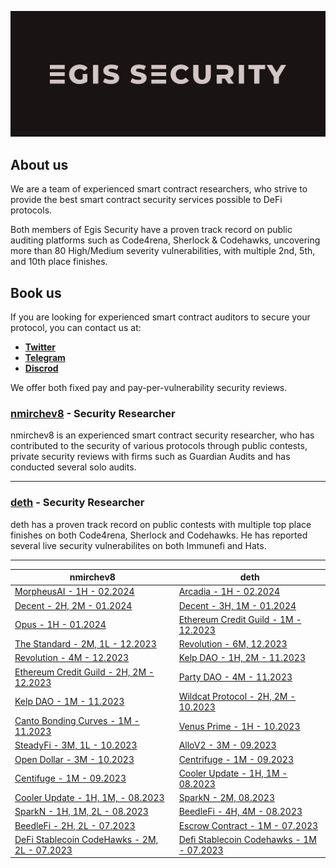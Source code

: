 
<p align="center">
    <img src="egis_sec_banner.png" alt="Egis Security Banner">
</p>

## About us

We are a team of experienced smart contract researchers, who strive to provide the best smart contract security services possible to DeFi protocols.

Both members of Egis Security have a proven track record on public auditing platforms such as Code4rena, Sherlock & Codehawks, uncovering more than 80 High/Medium severity vulnerabilities, with multiple 2nd, 5th, and 10th place finishes.

## Book us

If you are looking for experienced smart contract auditors to secure your protocol, you can contact us at:

- [**Twitter**](https://twitter.com/dethSCA)
- [**Telegram**](https://t.me/dethSCA)
- [**Discrod**](https://discordapp.com/users/348387992974393355)

We offer both fixed pay and pay-per-vulnerability security reviews.

### [nmirchev8](https://twitter.com/nmirchev8) - Security Researcher

nmirchev8 is an experienced smart contract security researcher, who has contributed to the security of various protocols through public contests, private security reviews with firms such as Guardian Audits and has conducted several solo audits.

---

### [deth](https://twitter.com/dethSCA) - Security Researcher

deth has a proven track record on public contests with multiple top place finishes on both Code4rena, Sherlock and Codehawks. He has reported several live security vulnerabilites on both Immunefi and Hats.

---

| nmirchev8 | deth |
|-----------------------|-----------------------|
| [MorpheusAI - 1H - 02.2024](https://github.com/NicolaMirchev/audits/blob/main/contests/codehawks/morpheusAi.md) | [Arcadia - 1H - 02.2024](https://audits.sherlock.xyz/contests/137) |
| [Decent - 2H, 2M - 01.2024](https://github.com/NicolaMirchev/audits/blob/main/contests/codearena/decent.md) | [Decent - 3H, 1M - 01.2024](https://code4rena.com/audits/2024-01-decent#top) |
| [Opus - 1H - 01.2024](https://github.com/NicolaMirchev/audits/blob/main/contests/codearena/opus.md) | [Ethereum Credit Guild - 1M - 12.2023](https://code4rena.com/audits/2023-12-ethereum-credit-guild#top) |
| [The Standard - 2M, 1L - 12.2023](https://github.com/NicolaMirchev/audits/blob/main/contests/codehawks/theStandard.md) | [Revolution - 6M, 12.2023](https://code4rena.com/audits/2023-12-revolution-protocol#top) |
| [Revolution - 4M - 12.2023](https://github.com/NicolaMirchev/audits/blob/main/contests/codearena/revolution.md) | [Kelp DAO - 1H, 2M - 11.2023](https://code4rena.com/audits/2023-11-kelp-dao-rseth#top) |
| [Ethereum Credit Guild - 2H, 2M - 12.2023](https://github.com/NicolaMirchev/audits/blob/main/contests/codearena/creditGuild.md) | [Party DAO - 4M - 11.2023](https://code4rena.com/contests/2023-10-party-protocol#top) |
| [Kelp DAO - 1M - 11.2023](https://github.com/NicolaMirchev/audits/blob/main/contests/codearena/KelpDao.md) | [Wildcat Protocol - 2H, 2M - 10.2023](https://code4rena.com/contests/2023-10-the-wildcat-protocol#top) |
| [Canto Bonding Curves - 1M - 11.2023](https://github.com/NicolaMirchev/audits/blob/main/contests/codearena/canto1155s.md) | [Venus Prime - 1H - 10.2023](https://code4rena.com/contests/2023-09-venus-prime#top) |
| [SteadyFi - 3M, 1L - 10.2023](https://github.com/NicolaMirchev/audits/blob/main/contests/codehawks/steadefi.md) | [AlloV2 - 3M - 09.2023](https://audits.sherlock.xyz/contests/109) |
| [Open Dollar - 3M - 10.2023](https://github.com/NicolaMirchev/audits/blob/main/contests/codearena/opendollar.md) | [Centrifuge - 1M - 09.2023](https://code4rena.com/reports/2023-09-centrifuge) |
| [Centifuge - 1M - 09.2023](https://github.com/NicolaMirchev/audits/blob/main/contests/codearena/centifuge.md) | [Cooler Update - 1H, 1M - 08.2023](https://audits.sherlock.xyz/contests/107) |
| [Cooler Update - 1H, 1M, - 08.2023](https://github.com/NicolaMirchev/audits/blob/main/contests/sherlock/cooler.md) | [SparkN - 2M, 08.2023](https://www.codehawks.com/report/cllcnja1h0001lc08z7w0orxx) |
| [SparkN - 1H, 1M, 2L - 08.2023](https://github.com/NicolaMirchev/audits/blob/main/contests/codehawks/sparkn.md) | [BeedleFi - 4H, 4M - 08.2023](https://www.codehawks.com/report/clkbo1fa20009jr08nyyf9wbx) |
| [BeedleFi - 2H, 2L - 07.2023](https://github.com/NicolaMirchev/audits/blob/main/contests/codehawks/beedlefi.md) | [Escrow Contract - 1M - 07.2023](https://www.codehawks.com/report/cljyfxlc40003jq082s0wemya) |
| [DeFi Stablecoin CodeHawks - 2M, 2L - 07.2023](https://github.com/NicolaMirchev/audits/blob/main/contests/codehawks/stablecoin.md) | [Defi Stablecoin Codehawks - 1M - 07.2023](https://www.codehawks.com/report/cljx3b9390009liqwuedkn0m0) |


